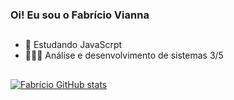 ### Oi! Eu sou o Fabrício Vianna

##

 - 🦏 Estudando JavaScrpt
 - 👨🏽‍💻 Análise e desenvolvimento de sistemas 3/5

##

[![Fabrício GitHub stats](https://github-readme-stats.vercel.app/api?username=FabricioViannaSM)](https://github.com/FabricioViannaSM/github-readme-stats&hide=stars,commits,prs,issues,contribs&count_private=true&show_icons=true&theme=dark)
